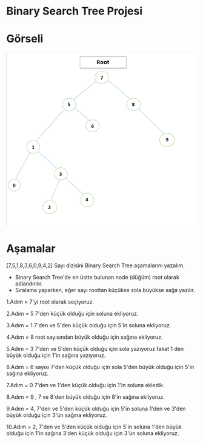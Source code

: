 # Binary Search Tree Projesi 

# Görseli 
![EkranGörüntüsü](/Screenshot_3.png)

# Aşamalar 
[7,5,1,8,3,6,0,9,4,2] Sayı dizisini Binary Search Tree aşamalarını yazalım.

- Binary Search Tree'de en üstte bulunan node (düğüm) root olarak adlandırılır. 
- Sıralama yaparken, eğer sayı roottan küçükse sola büyükse sağa yazılır. 

1.Adım = 7'yi root olarak seçiyoruz. 

2.Adım = 5 7'den küçük olduğu için soluna ekliyoruz.

3.Adım = 1 7'den ve 5'den küçük olduğu için 5'in soluna ekliyoruz. 

4.Adım = 8 root sayısından büyük olduğu için sağına ekliyoruz. 

5.Adım = 3 7'den ve 5'den küçük olduğu için sola yazıyoruz fakat 1 den büyük olduğu için 1'in sağına yazıyoruz.

6.Adım = 6 sayısı 7'den küçük olduğu için sola 5'den büyük olduğu için 5'in sağına ekliyoruz. 

7.Adım = 0 7'den ve 1'den küçük olduğu için 1'in soluna ekledik.

8.Adım = 9 , 7 ve 8'den büyük olduğu için 8'in sağına ekliyoruz.

9.Adım = 4, 7'den ve 5'den küçük olduğu için 5'in soluna 1'den ve 3'den büyük olduğu için 3'ün sağına ekliyoruz.

10.Adım = 2, 7'den ve 5'den küçük olduğu için 5'in soluna 1'den büyük olduğu için 1'in sağına 3'den küçük olduğu için 3'ün soluna ekliyoruz.

